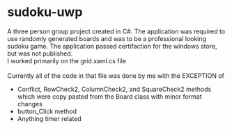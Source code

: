 # sudoku-uwp
A three person group project created in C#.
The application was required to use randomly generated boards and was to be a professional looking sudoku game.
The application passed certifaction for the windows store, but was not published.<br/>
I worked primarily on the grid.xaml.cs file<br/><br/>
Currently all of the code in that file was done by me with the EXCEPTION of<br/>

* Conflict, RowCheck2, ColumnCheck2, and SquareCheck2 methods which were copy pasted from the Board class with minor format changes<br/>
* button_Click method<br/>
* Anything timer related<br/><br/>
